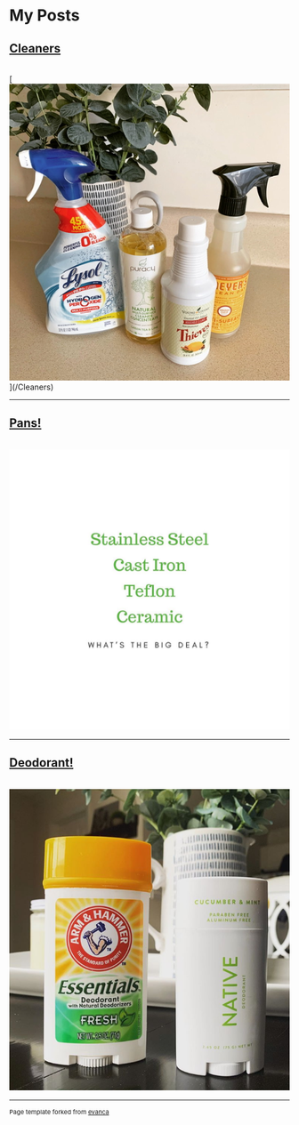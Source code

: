 # My Posts


## [Cleaners](/Cleaners)
<br>
[<img src="images/2214453B-A419-44DD-B136-337C67ACCCB5.jpeg?raw=true"/>](/Cleaners)

---

## [Pans!](/Pans)
<br>
<img src="images/pans.jpg?raw=true"/>

---

## [Deodorant!](/Deodorant)
<br>
<img src="images/deodorant.png?raw=true"/>

---
<p style="font-size:11px">Page template forked from <a href="https://github.com/evanca/quick-portfolio">evanca</a></p>
<!-- Remove above link if you don't want to attibute -->

